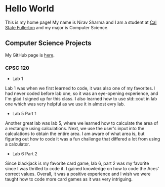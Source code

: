 # Hello World

This is my home page! My name is Nirav Sharma and I am a student at [Cal State Fullerton](http://www.fullerton.edu/) and my major is Computer Science.

## Computer Science Projects

My GitHub page is [here](http://github.com/Nirav0105).

### CPSC 120

* Lab 1

Lab 1 was when we first learned to code, it was also one of my favorites. I had never coded before lab one, so it was an eye-opening experience, and I'm glad I signed up for this class. I also learned how to use std::cout in lab one which was very helpful as we use it in almost evry lab.  
    
* Lab 5 Part 1

Another great lab was lab 5, where we learned how to calculate the area of a rectangle using calculations. Next, we use the user's input into the calculations to obtain the entire area. I am aware of what area is, but figuring out how to code it was a fun challenge that differed a lot from using a calculator. 

* Lab 6 Part 2

Since blackjack is my favorite card game, lab 6, part 2 was my favorite since I was thrilled to code it. I gained knowledge on how to code the Aces' correct values. Overall, it was a positive experience and I wish we were taught how to code more card games as it was very intriguing. 